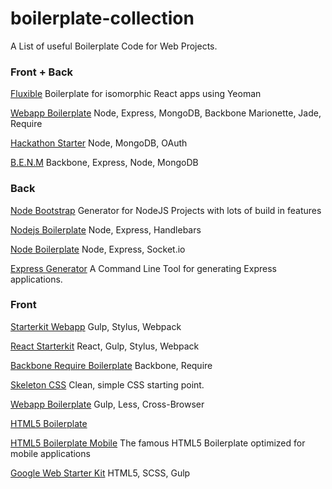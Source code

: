 # boilerplate-collection
A List of useful Boilerplate Code for Web Projects.

### Front + Back
[Fluxible](http://fluxible.io/)
Boilerplate for isomorphic React apps using Yeoman

[Webapp Boilerplate](https://github.com/skaapgif/webapp-boilerplate)
Node, Express, MongoDB, Backbone Marionette, Jade, Require

[Hackathon Starter](https://github.com/sahat/hackathon-starter)
Node, MongoDB, OAuth

[B.E.N.M](https://github.com/jkat98/benm)
Backbone, Express, Node, MongoDB

### Back
[Node Bootstrap](https://github.com/inadarei/nodebootstrap)
Generator for NodeJS Projects with lots of build in features

[Nodejs Boilerplate](https://github.com/pinceladasdaweb/nodejs-boilerplate)
Node, Express, Handlebars

[Node Boilerplate](https://github.com/robrighter/node-boilerplate)
Node, Express, Socket.io

[Express Generator](http://expressjs.com/starter/generator.html)
A Command Line Tool for generating Express applications.

### Front
[Starterkit Webapp](https://github.com/wbkd/starterkit-webapp)
Gulp, Stylus, Webpack

[React Starterkit](https://github.com/wbkd/react-starterkit)
React, Gulp, Stylus, Webpack

[Backbone Require Boilerplate](https://github.com/BoilerplateMVC/Backbone-Require-Boilerplate)
Backbone, Require

[Skeleton CSS](http://getskeleton.com/)
Clean, simple CSS starting point.

[Webapp Boilerplate](https://github.com/kriasoft/web-app-boilerplate)
Gulp, Less, Cross-Browser

[HTML5 Boilerplate](https://github.com/h5bp/html5-boilerplate)

[HTML5 Boilerplate Mobile](https://github.com/h5bp/mobile-boilerplate)
The famous HTML5 Boilerplate optimized for mobile applications

[Google Web Starter Kit](https://github.com/google/web-starter-kit)
HTML5, SCSS, Gulp
